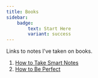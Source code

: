 ```yaml
---
title: Books
sidebar:
    badge:
        text: Start Here
        variant: success
---
```


Links to notes I've taken on books.

1. [How to Take Smart Notes](./writing/book-ahrens-2017.md)
2. [How to Be Perfect](./philosophy/book-schur-2023.md)
